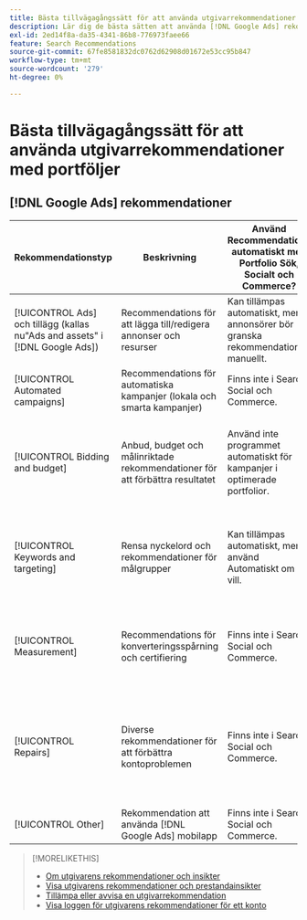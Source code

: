 ```yaml
---
title: Bästa tillvägagångssätt för att använda utgivarrekommendationer med portföljer
description: Lär dig de bästa sätten att använda [!DNL Google Ads] rekommendationer med era Search-, Social- och Commerce-portfolior.
exl-id: 2ed14f8a-da35-4341-86b8-776973faee66
feature: Search Recommendations
source-git-commit: 67fe8581832dc0762d62908d01672e53cc95b847
workflow-type: tm+mt
source-wordcount: '279'
ht-degree: 0%

---
```


# Bästa tillvägagångssätt för att använda utgivarrekommendationer med portföljer

<!-- Add info for MS once we have it ..." 

*[!DNL Google Ads] and [!DNL Microsoft Advertising] accounts*
 
-->

## [!DNL Google Ads] rekommendationer

| Rekommendationstyp | Beskrivning | Använd Recommendations automatiskt med Portfolio Sök, Socialt och Commerce? | Kommentar |
|--- |--- |--- |--- |
| [!UICONTROL Ads] och tillägg (kallas nu&quot;Ads and assets&quot; i [!DNL Google Ads]) | Recommendations för att lägga till/redigera annonser och resurser | Kan tillämpas automatiskt, men annonsörer bör granska rekommendationer manuellt. | Det krävs granskningsrekommendationer för att säkerställa att responsiva sökannonser är anpassade efter annonsörens krav. |
| [!UICONTROL Automated campaigns] | Recommendations för automatiska kampanjer (lokala och smarta kampanjer) | Finns inte i Search, Social och Commerce. | — |
| [!UICONTROL Bidding and budget] | Anbud, budget och målinriktade rekommendationer för att förbättra resultatet | Använd inte programmet automatiskt för kampanjer i optimerade portfolior. | Aktuella rekommendationer kan vara endimensionella för dina syften. Till exempel: [!DNL Google Ads] rekommenderar en ökning av målvärdet i CPA, utan att bekymra sig om budgeten, när klickningar minskar för en kampanj. |
| [!UICONTROL Keywords and targeting] | Rensa nyckelord och rekommendationer för målgrupper | Kan tillämpas automatiskt, men använd Automatiskt om du vill. | Använd rensning av nyckelord och borttagning av redundans mellan kampanjer, men undvik ytterligare automatisering (som att automatiskt skapa dynamiska sökannonser eller automatiskt utöka målgrupper). |
| [!UICONTROL Measurement] | Recommendations för konverteringsspårning och certifiering | Finns inte i Search, Social och Commerce. | Dessa rekommendationer kan påverka prestandan. Kontakta ert Adobe-kontoteam för att diskutera för- och nackdelar med eventuella rekommendationer innan ni börjar tillämpa dem. |
| [!UICONTROL Repairs] | Diverse rekommendationer för att förbättra kontoproblemen | Finns inte i Search, Social och Commerce. | Granska reparationsrekommendationer manuellt inom [!DNL Google Ads]. Den här rekommendationstypen är ett bra sätt att identifiera ogodkända annonser, feedsproblem, spårningsproblem och så vidare. |
| [!UICONTROL Other] | Rekommendation att använda [!DNL Google Ads] mobilapp | Finns inte i Search, Social och Commerce. | — |

>[!MORELIKETHIS]
>
>* [Om utgivarens rekommendationer och insikter](recommendation-support.md)
>* [Visa utgivarens rekommendationer och prestandainsikter](recommendation-view.md)
>* [Tillämpa eller avvisa en utgivarrekommendation](recommendation-apply-dismiss.md)
>* [Visa loggen för utgivarens rekommendationer för ett konto](recommendation-view-log.md)

